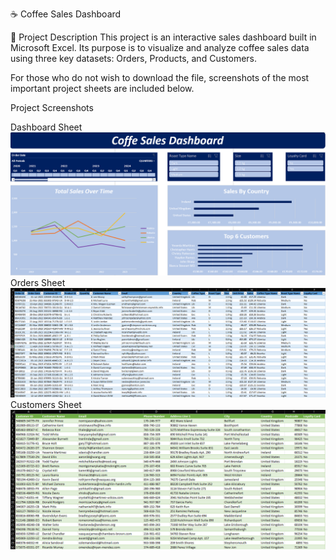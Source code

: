 ☕ Coffee Sales Dashboard

📌 Project Description
This project is an interactive sales dashboard built in Microsoft Excel. Its purpose is to visualize and analyze coffee sales data using three key datasets: Orders, Products, and Customers.

For those who do not wish to download the file, screenshots of the most important project sheets are included below.

Project Screenshots

Dashboard Sheet
![alt text](image.png)
Orders Sheet
![alt text](image-1.png)
Customers Sheet
![alt text](image-2.png)
